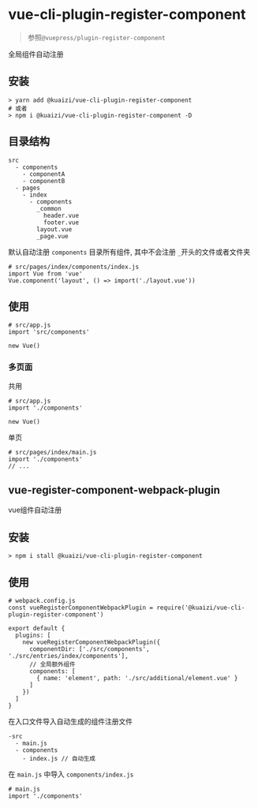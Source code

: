 #  vue-cli-plugin-register-component

> 参照`@vuepress/plugin-register-component`

全局组件自动注册

## 安装

```
> yarn add @kuaizi/vue-cli-plugin-register-component
# 或者
> npm i @kuaizi/vue-cli-plugin-register-component -D
```

## 目录结构

```
src
  - components
    - componentA
    - componentB
  - pages
    - index
      - components
        _common
          header.vue
          footer.vue
        layout.vue
        _page.vue
```

默认自动注册 `components` 目录所有组件, 其中不会注册 `_`开头的文件或者文件夹

```
# src/pages/index/components/index.js
import Vue from 'vue'
Vue.component('layout', () => import('./layout.vue'))
```

## 使用

```
# src/app.js
import 'src/components'

new Vue()
```

### 多页面

共用
```
# src/app.js
import './components'

new Vue()
```

单页
```
# src/pages/index/main.js
import './components'
// ...
```

## vue-register-component-webpack-plugin

vue组件自动注册

## 安装

```
> npm i stall @kuaizi/vue-cli-plugin-register-component
```

## 使用

```
# webpack.config.js
const vueRegisterComponentWebpackPlugin = require('@kuaizi/vue-cli-plugin-register-component')

export default {
  plugins: [
    new vueRegisterComponentWebpackPlugin({
      componentDir: ['./src/components', './src/entries/index/components'],
      // 全局额外组件
      components: [
        { name: 'element', path: './src/additional/element.vue' }
      ]
    })
  ]
}
```

在入口文件导入自动生成的组件注册文件

```
-src
  - main.js
  - components
    - index.js // 自动生成
```

在 `main.js` 中导入 `components/index.js`

```
# main.js
import './components'
```